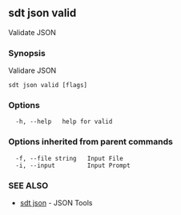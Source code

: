 ## sdt json valid

Validate JSON

### Synopsis

Validare JSON

```
sdt json valid [flags]
```

### Options

```
  -h, --help   help for valid
```

### Options inherited from parent commands

```
  -f, --file string   Input File
  -i, --input         Input Prompt
```

### SEE ALSO

* [sdt json](sdt_json.md)	 - JSON Tools

